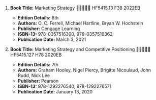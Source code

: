 1. **Book Title:** Marketing Strategy 🚨🚨🚨🚨🚨 HF5415.13 F38 2022EB
   - **Edition Details:** 8th
   - **Authors:** O. C. Ferrell, Michael Hartline, Bryan W. Hochstein
   - **Publisher:** Cengage Learning
   - **ISBN-13:** 978-0357516300, 978-0357516362
   - **Publication Date:** March 3, 2021

2. **Book Title:** Marketing Strategy and Competitive Positioning 🚨🚨🚨🚨🚨 HF5415.127 H78 2020EB
   - **Edition Details:** 7th
   - **Authors:** Graham Hooley, Nigel Piercy, Brigitte Nicoulaud, John Rudd, Nick Lee
   - **Publisher:** Pearson
   - **ISBN-13:** 978-1292276540, 978-1292276571
   - **Publication Date:** January 13, 2020
